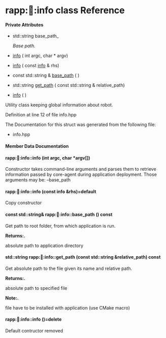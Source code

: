 rapp::robot::info class Reference
=================================

#### Private Attributes

-   std::string base\_path\_

    *Base path.*

-   [info](#classrapp_1_1robot_1_1info_1a5e3f46a38e36600addacabbb8e9af829) ( int argc, char \* argv)

<!-- -->

-   [info](#classrapp_1_1robot_1_1info_1aed2e1a70d20f64bbfda9fd35b3e4e1b7) ( const [info](#classrapp_1_1robot_1_1info) & rhs)

<!-- -->

-   const std::string & [base\_path](#classrapp_1_1robot_1_1info_1a30c45439de36d4d3187d7d7ae21c528a) ( )

<!-- -->

-   std::string [get\_path](#classrapp_1_1robot_1_1info_1ad657d8eae976052591dba213d4820795) ( const std::string & relative\_path)

-   [info](#classrapp_1_1robot_1_1info_1ae2bfeea89bac81a9647888593032ace1) ( )

Utility class keeping global information about robot.

Definition at line 12 of file info.hpp

The Documentation for this struct was generated from the following file:

-   info.hpp

#### Member Data Documentation

#### rapp::robot::info::info (int argc, char \*argv\[\])

Constructor takes command-line arguments and parses them to retrieve information passed by core-agent during application deployment. Those arguments may be: –base\_path

#### rapp::robot::info::info (const info &rhs)=default

Copy constructor

#### const std::string& rapp::robot::info::base\_path () const

Get path to root folder, from which application is run.

**Returns:.**

absolute path to application directory

#### std::string rapp::robot::info::get\_path (const std::string &relative\_path) const

Get absolute path to the file given its name and relative path.

**Returns:.**

absolute path to specified file

**Note:.**

file have to be installed with application (use CMake macro)

#### rapp::robot::info::info ()=delete

Default contructor removed
